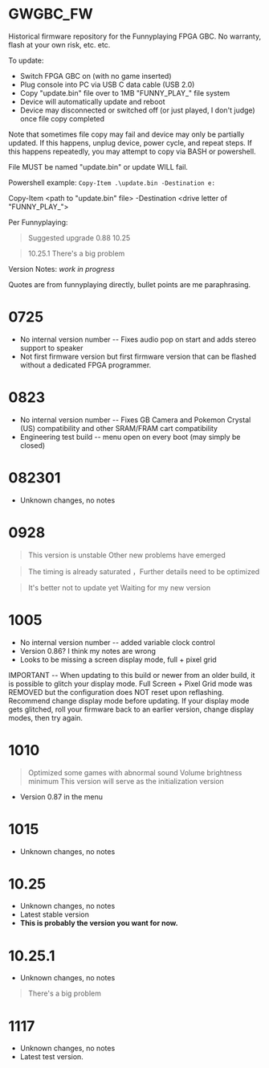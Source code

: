 # GWGBC_FW
Historical firmware repository for the Funnyplaying FPGA GBC. No warranty, flash at your own risk, etc. etc. 

To update: 
* Switch FPGA GBC on (with no game inserted)
* Plug console into PC via USB C data cable (USB 2.0)
* Copy "update.bin" file over to 1MB "FUNNY_PLAY_" file system
* Device will automatically update and reboot
* Device may disconnected or switched off (or just played, I don't judge) once file copy completed


Note that sometimes file copy may fail and device may only be partially updated. If this happens, unplug device, power cycle, and repeat steps. If this happens repeatedly, you may attempt to copy via BASH or powershell.

  File MUST be named "update.bin" or update WILL fail. 

  Powershell example: `Copy-Item .\update.bin -Destination e:`
  
  Copy-Item <path to "update.bin" file> -Destination <drive letter of "FUNNY_PLAY_">

Per Funnyplaying:
  > Suggested upgrade  0.88  10.25

  > 10.25.1 There's a big problem

Version Notes: *work in progress*

Quotes are from funnyplaying directly, bullet points are me paraphrasing. 

# 0725
* No internal version number -- Fixes audio pop on start and adds stereo support to speaker
* Not first firmware version but first firmware version that can be flashed without a dedicated FPGA programmer. 

# 0823
* No internal version number -- Fixes GB Camera and Pokemon Crystal (US) compatibility and other SRAM/FRAM cart compatibility
* Engineering test build -- menu open on every boot (may simply be closed)

# 082301
* Unknown changes, no notes

# 0928
> This version is unstable Other new problems have emerged

> The timing is already saturated  ，Further details need to be optimized

> It's better not to update yet  Waiting for my new version

# 1005
* No internal version number -- added variable clock control
* Version 0.86? I think my notes are wrong
* Looks to be missing a screen display mode, full + pixel grid

IMPORTANT -- When updating to this build or newer from an older build, it is possible to glitch your display mode. Full Screen + Pixel Grid mode was REMOVED but the configuration does NOT reset upon reflashing. Recommend change display mode before updating. If your display mode gets glitched, roll your firmware back to an earlier version, change display modes, then try again. 

# 1010
> Optimized some games with abnormal sound
> Volume brightness minimum
> This version will serve as the initialization version
* Version 0.87 in the menu

# 1015
* Unknown changes, no notes

# 10.25
* Unknown changes, no notes
* Latest stable version
* **This is probably the version you want for now.** 

# 10.25.1
* Unknown changes, no notes
> There's a big problem

# 1117
* Unknown changes, no notes
* Latest test version. 
